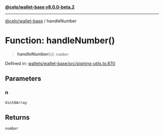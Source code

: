 [**@celo/wallet-base v8.0.0-beta.2**](../README.md)

***

[@celo/wallet-base](../README.md) / handleNumber

# Function: handleNumber()

> **handleNumber**(`n`): `number`

Defined in: [wallets/wallet-base/src/signing-utils.ts:870](https://github.com/celo-org/developer-tooling/blob/master/packages/sdk/wallets/wallet-base/src/signing-utils.ts#L870)

## Parameters

### n

`Uint8Array`

## Returns

`number`
